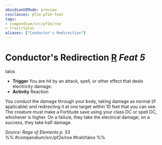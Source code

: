```yaml
---
obsidianUIMode: preview
cssclasses: pf2e,pf2e-feat
tags:
- compendium/src/pf2e/roe
- trait/talos
aliases: ["Conductor's Redirection"]
---
```

# Conductor's Redirection  [R](rules/core-rulebook/chapter-9-playing-the-game.md#Actions "Reaction") *Feat 5*  
talos  

- **Trigger** You are hit by an attack, spell, or other effect that deals electricity damage.
- **Activity** Reaction

You conduct the damage through your body, taking damage as normal (if applicable) and redirecting it at one target within 10 feet that you can see. The creature must make a Fortitude save using your class DC or spell DC, whichever is higher. On a failure, they take the electrical damage; on a success, they take half damage.

*Source: Rage of Elements p. 53*  
%% #compendium/src/pf2e/roe #trait/talos %%
